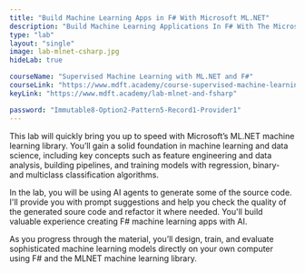 ```yaml
---
title: "Build Machine Learning Apps in F# With Microsoft ML.NET"
description: "Build Machine Learning Applications In F# With The Microsoft ML.NET Library"
type: "lab"
layout: "single"
image: lab-mlnet-csharp.jpg
hideLab: true

courseName: "Supervised Machine Learning with ML.NET and F#"
courseLink: "https://www.mdft.academy/course-supervised-machine-learning-with-mlnet-and-fsharp"
keyLink: "https://www.mdft.academy/lab-mlnet-and-fsharp"

password: "Immutable8-Option2-Pattern5-Record1-Provider1"
---
```

This lab will quickly bring you up to speed with Microsoft’s ML.NET machine learning library. You’ll gain a solid foundation in machine learning and data science, including key concepts such as feature engineering and data analysis, building pipelines, and training models with regression, binary- and multiclass classification algorithms.

In the lab, you will be using AI agents to generate some of the source code. I'll provide you with prompt suggestions and help you check the quality of the generated soure code and refactor it where needed. You'll build valuable experience creating F# machine learning apps with AI.

As you progress through the material, you’ll design, train, and evaluate sophisticated machine learning models directly on your own computer using F# and the MLNET machine learning library.
